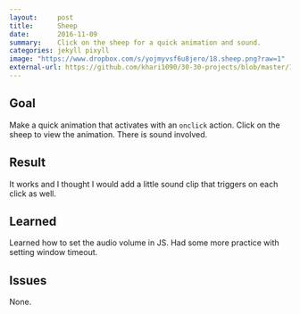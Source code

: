 ```yaml
---
layout:     post
title:      Sheep
date:       2016-11-09
summary:    Click on the sheep for a quick animation and sound.
categories: jekyll pixyll
image: "https://www.dropbox.com/s/yojmyvsf6u8jero/18.sheep.png?raw=1"
external-url: https://github.com/khari1090/30-30-projects/blob/master/18.sheep/18.sheep.html
---
```


## Goal
Make a quick animation that activates with an `onclick` action. Click on the sheep to view the animation. There is sound involved.

## Result
It works and I thought I would add a little sound clip that triggers on each click as well.

## Learned
Learned how to set the audio volume in JS. Had some more practice with setting window timeout.

## Issues
None.
